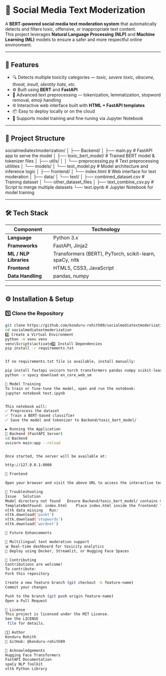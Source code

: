 # 🧠 Social Media Text Moderization

A **BERT-powered social media text moderation system** that automatically detects and filters toxic, offensive, or inappropriate text content.  
This project leverages **Natural Language Processing (NLP)** and **Machine Learning (ML)** models to ensure a safer and more respectful online environment.

---

## 🚀 Features

- 🔍 Detects multiple toxicity categories — *toxic, severe toxic, obscene, threat, insult, identity hate, etc.*
- ⚙️ Built using **BERT** and **FastAPI**
- 🧹 Advanced text preprocessing — tokenization, lemmatization, stopword removal, emoji handling
- 🌐 Interactive web interface built with **HTML + FastAPI templates**
- 📦 Easy to deploy locally or on the cloud
- 🧠 Supports model training and fine-tuning via Jupyter Notebook

---

## 🧩 Project Structure

socialmediatextmoderization/
│
├── Backend/
│ ├── main.py # FastAPI app to serve the model
│ ├── toxic_bert_model/ # Trained BERT model & tokenizer files
│ ├── utils/
│ │ └── preprocessing.py # Text preprocessing utilities
│ └── models/
│ └── text_model.py # Model architecture and inference logic
│
├── frontend/
│ └── index.html # Web interface for text moderation
│
├── data/
│ └── text/
│ ├── combined_dataset.csv # Training dataset
│ └── other_dataset_files
│
├── text_combine_csv.py # Script to merge multiple datasets
└── text.ipynb # Jupyter Notebook for model training


---

## 🛠️ Tech Stack

| Component | Technology |
|------------|-------------|
| **Language** | Python 3.x |
| **Frameworks** | FastAPI, Jinja2 |
| **ML / NLP Libraries** | Transformers (BERT), PyTorch, scikit-learn, spaCy, nltk |
| **Frontend** | HTML5, CSS3, JavaScript |
| **Data Handling** | pandas, numpy |

---

## ⚙️ Installation & Setup

### 1️⃣ Clone the Repository
```bash
git clone https://github.com/konduru-rohith09/socialmediatextmoderization.git
cd socialmediatextmoderization
2️⃣ Create a Virtual Environment
python -m venv venv
venv\Scripts\activate3️⃣ Install Dependencies
pip install -r requirements.txt


If no requirements.txt file is available, install manually:

pip install fastapi uvicorn torch transformers pandas numpy scikit-learn spacy nltk emoji
python -m spacy download en_core_web_sm

🧠 Model Training
To train or fine-tune the model, open and run the notebook:
jupyter notebook text.ipynb


This notebook will:
✅ Preprocess the dataset
✅ Train a BERT-based classifier
✅ Save the model and tokenizer to Backend/toxic_bert_model/

▶️ Running the Application
🔹 Backend (FastAPI Server)
cd Backend
uvicorn main:app --reload


Once started, the server will be available at:

http://127.0.0.1:8000

🔹 Frontend

Open your browser and visit the above URL to access the interactive text moderation interface.

🧰 Troubleshooting
Issue	Solution
Model directory not found	Ensure Backend/toxic_bert_model/ contains model files like pytorch_model.bin
TemplateNotFound: index.html	Place index.html inside the frontend/ folder
nltk data missing	Run:
nltk.download('punkt')
nltk.download('stopwords')
nltk.download('wordnet')

🌟 Future Enhancements

🧩 Multilingual text moderation support
📊 Real-time dashboard for toxicity analytics
🚀 Deploy using Docker, Streamlit, or Hugging Face Spaces

🤝 Contributing
Contributions are welcome!
To contribute:
Fork this repository

Create a new feature branch (git checkout -b feature-name)
Commit your changes

Push to the branch (git push origin feature-name)
Open a Pull Request

📜 License
This project is licensed under the MIT License.
See the LICENSE
 file for details.

👨‍💻 Author
Konduru Rohith
📎 GitHub: @konduru-rohith09

💬 Acknowledgements
Hugging Face Transformers
FastAPI Documentation
spaCy NLP Toolkit
nltk Python Library




